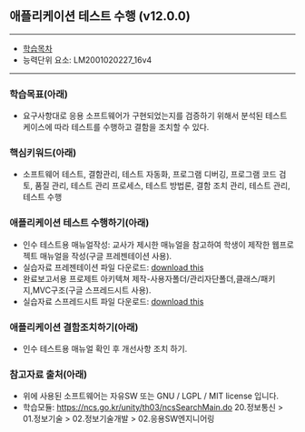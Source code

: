 ## 애플리케이션 테스트 수행 (v12.0.0)
 
---

- [학습목차](https://github.com/miniplugin/human)
- 능력단위 요소: LM2001020227_16v4

---

### 학습목표(아래)
- 요구사항대로 응용 소프트웨어가 구현되었는지를 검증하기 위해서 분석된 테스트 케이스에 따라 테스트를 수행하고 결함을 조치할 수 있다.

### 핵심키워드(아래)
- 소프트웨어 테스트, 결함관리, 테스트 자동화, 프로그램 디버깅, 프로그램 코드 검토, 품질 관리,
테스트 관리 프로세스, 테스트 방법론, 결함 조치 관리, 테스트 관리, 테스트 수행

### 애플리케이션 테스트 수행하기(아래)
- 인수 테스트용 매뉴얼작성: 교사가 제시한 매뉴얼을 참고하여 학생이 제작한 웹프로젝트 매뉴얼을 작성(구글 프레젠테이션 사용).
- 실습자료 프레젠테이션 파일 다운로드: [download this](git_img/projectv1.1_manual.pptx) 
- 완료보고서용 프로제트 아키텍쳐 제작-사용자폴더/관리자단폴더,클래스/패키지,MVC구조(구글 스프레드시트 사용).
- 실습자료 스프레드시트 파일 다운로드: [download this](git_img/projectv1.1_architecher.xlsx)

### 애플리케이션 결함조치하기(아래)
- 인수 테스트용 매뉴얼 확인 후 개선사항 조치 하기.

### 참고자료 출처(아래)
- 위에 사용된 소프트웨어는 자유SW 또는 GNU / LGPL / MIT license 입니다.
- 학습모듈: https://ncs.go.kr/unity/th03/ncsSearchMain.do 20.정보통신 > 01.정보기술 > 02.정보기술개발 > 02.응용SW엔지니어링